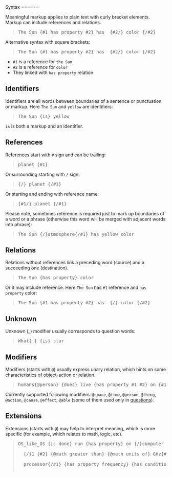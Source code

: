 <link rel="stylesheet" href="meaningful.css"/>Syntax
======

Meaningful markup applies to plain text with curly bracket elements. Markup can include references and relations.

> <pre>
> The Sun <span class="rel">{#1 has property #2}</span> has <span class="rel"> {#2/}</span> color <span class="rel">{/#2}</span>
> </pre>

Alternative syntax with square brackets:

> <pre>
> The Sun <span class="rel">{#1 has property #2}</span> has <span class="rel"> {#2/}</span> color <span class="rel">{/#2}</span>
> </pre>

* `#1` is a reference for `the Sun`
* `#2` is a reference for `color`
* They linked with `has property` relation

Identifiers
-----------

Identifiers are all words between boundaries of a sentence or punctuation or markup. Here `The Sun` and `yellow` are identifiers:

> <pre>
> The Sun <span class="rel">{is}</span> yellow
> </pre>

`is` is both a markup and an identifier.

References
----------

References start with `#` sign and can be trailing:

> <pre>
> planet <span class="rel">{#1}</span>
> </pre>

Or surrounding starting with `/` sign:

> <pre>
> <span class="rel">{/}</span> planet <span class="rel">{/#1}</span>
> </pre>

Or starting and ending with reference name:

> <pre>
> <span class="rel">{#1/}</span> planet <span class="rel">{/#1}</span>
> </pre>

Please note, sometimes reference is required just to mark up boundaries of a word or a phrase (otherwise this word will be merged with adjacent words into phrase):

> <pre>
> The Sun <span class="rel">{/}</span>atmosphere<span class="rel">{/#1}</span> has yellow color
> </pre>

Relations
---------

Relations without references link a preceding word (source) and a succeeding one (destination).

> <pre>
> The Sun <span class="rel">{has property}</span> color
> </pre>

Or it may include reference. Here `The Sun` has `#1` reference and `has property` color:

> <pre>
> The Sun <span class="rel">{#1 has property #2}</span> has <span class="rel"> {/}</span> color <span class="rel">{/#2}</span>
> </pre>

Unknown
-------

Unknown (_) modifier usually corresponds to question words:

> <pre>
> What<span class="rel">{_}</span> <span class="rel">{is}</span> star
> </pre>

Modifiers
---------

Modifiers (starts with `@`) usually express unary relation, which hints on some characteristics of object-action or relation.

> <pre>
> humans<span class="rel">{@person} {does}</span> live <span class="rel">{has property #1 #2}</span> on <span class="rel">{#1/}</span>Earth<span class="rel">{/#1 @space}</span> for <span class="rel">{#2/}</span>thousand years<span class="rel">{/#2 @time period}</span>
> </pre>

Currently supported following modifiers: `@space`, `@time`, `@person`, `@thing`, `@action`, `@cause`, `@effect`, `@able` (some of them used only in [questions](questions.md)).

Extensions
----------

Extensions (starts with `@`) may help to interpret meaning, which is more specific (for example, which relates to math, logic, etc).

> <pre>
> OS_like_OS <span class="rel">{is done}</span> run <span class="rel">{has property}</span> on <span class="rel">{/}</span>computer <span class="rel">{/#c has #1}</span> with <br/>
> 	<span class="indent"><span class="rel">{/}</span>1 <span class="rel">{#2} {@math greater than} {@math units of}</span> GHz<span class="rel">{#3}</span> or faster <span class="rel">{/}</span></span> <br/>
> 	<span class="indent">processor<span class="rel">{/#1} {has property frequency} {has condition #2}</span></span> <br/>
> </pre>
